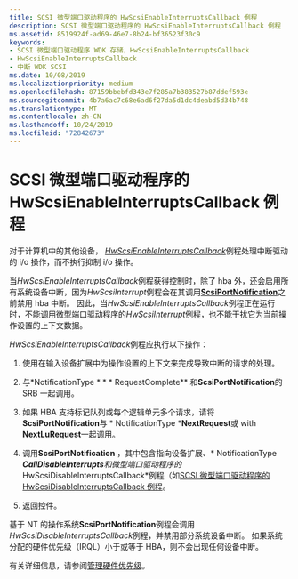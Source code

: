 ```yaml
---
title: SCSI 微型端口驱动程序的 HwScsiEnableInterruptsCallback 例程
description: SCSI 微型端口驱动程序的 HwScsiEnableInterruptsCallback 例程
ms.assetid: 8519924f-ad69-46e7-8b24-bf36523f30c9
keywords:
- SCSI 微型端口驱动程序 WDK 存储，HwScsiEnableInterruptsCallback
- HwScsiEnableInterruptsCallback
- 中断 WDK SCSI
ms.date: 10/08/2019
ms.localizationpriority: medium
ms.openlocfilehash: 87159bbebfd343e7f285a7b383527b87ddef593e
ms.sourcegitcommit: 4b7a6ac7c68e6ad6f27da5d1dc4deabd5d34b748
ms.translationtype: MT
ms.contentlocale: zh-CN
ms.lasthandoff: 10/24/2019
ms.locfileid: "72842673"
---
```

# <a name="scsi-miniport-drivers-hwscsienableinterruptscallback-routine"></a>SCSI 微型端口驱动程序的 HwScsiEnableInterruptsCallback 例程

对于计算机中的其他设备， [*HwScsiEnableInterruptsCallback*](https://docs.microsoft.com/previous-versions/windows/hardware/drivers/ff557295(v=vs.85))例程处理中断驱动的 i/o 操作，而不执行抑制 i/o 操作。

当*HwScsiEnableInterruptsCallback*例程获得控制时，除了 hba 外，还会启用所有系统设备中断，因为*HwScsiInterrupt*例程会在其调用[**ScsiPortNotification**](https://docs.microsoft.com/windows-hardware/drivers/ddi/srb/nf-srb-scsiportnotification)之前禁用 hba 中断。 因此，当*HwScsiEnableInterruptsCallback*例程正在运行时，不能调用微型端口驱动程序的*HwScsiInterrupt*例程，也不能干扰它为当前操作设置的上下文数据。

*HwScsiEnableInterruptsCallback*例程应执行以下操作：

1. 使用在输入设备扩展中为操作设置的上下文来完成导致中断的请求的处理。

2. 与*NotificationType * * * RequestComplete** 和**ScsiPortNotification**的 SRB 一起调用。

3. 如果 HBA 支持标记队列或每个逻辑单元多个请求，请将**ScsiPortNotification**与 * NotificationType ***NextRequest**或 with **NextLuRequest**一起调用。

4. 调用**ScsiPortNotification** ，其中包含指向设备扩展、* NotificationType ***CallDisableInterrupts**和微型端口驱动程序的*HwScsiDisableInterruptsCallback*例程（如[SCSI 微型端口驱动程序的HwScsiDisableInterruptsCallback 例程](scsi-miniport-driver-s-hwscsidisableinterruptscallback-routine.md)。

5. 返回控件。

基于 NT 的操作系统**ScsiPortNotification**例程会调用*HwScsiDisableInterruptsCallback*例程，并禁用部分系统设备中断。 如果系统分配的硬件优先级（IRQL）小于或等于 HBA，则不会出现任何设备中断。

有关详细信息，请参阅[管理硬件优先级](https://docs.microsoft.com/windows-hardware/drivers/kernel/managing-hardware-priorities
)。
